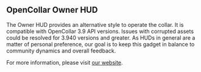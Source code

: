 OpenCollar Owner HUD
--------------------

The Owner HUD provides an alternative style to operate the collar. It is compatible with OpenCollar 3.9 API versions. Issues with corrupted assets could be resolved for 3.940 versions and greater. As HUDs in general are a matter of personal preference, our goal is to keep this gadget in balance to community dynamics and overall feedback.

For more information, please visit [our website](http://www.opencollar.at/ownerhud.html "Owner HUD Manual Page").